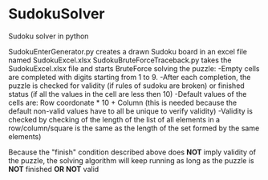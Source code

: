 # SudokuSolver
Sudoku solver in python

SudokuEnterGenerator.py creates a drawn Sudoku board in an excel file named SudokuExcel.xlsx
SudokuBruteForceTraceback.py takes the SudokuExcel.xlsx file and starts BruteForce solving the puzzle:
  -Empty cells are completed with digits starting from 1 to 9.
  -After each completion, the puzzle is checked for validity (if rules of sudoku are broken) or finished status (if all the values in the cell are less then 10)
  -Default values of the cells are: Row coordonate * 10 + Column (this is needed because the default non-valid values have to all be unique to verify validity)
  -Validity is checked by checking of the length of the list of all elements in a row/column/square is the same as the length of the set formed by the same elements)
  
Because the "finish" condition described above does **NOT** imply validity of the puzzle, the solving algorithm will keep running as long as the puzzle is **NOT** finished **OR** **NOT** valid
